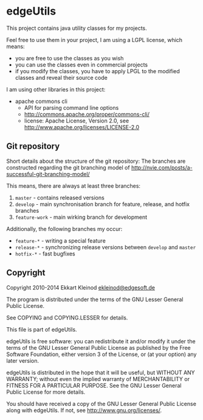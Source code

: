 # edgeUtils

This project contains java utility classes for my projects.

Feel free to use them in your project, I am using a LGPL license, which means:

- you are free to use the classes as you wish
- you can use the classes even in commercial projects
- if you modify the classes, you have to apply LPGL to the modified classes and reveal their source code

I am using other libraries in this project:

- apache commons cli
	- API for parsing command line options
	- http://commons.apache.org/proper/commons-cli/
	- license: Apache License, Version 2.0, see http://www.apache.org/licenses/LICENSE-2.0

## Git repository

Short details about the structure of the git repository:
The branches are constructed regarding the git branching model of http://nvie.com/posts/a-successful-git-branching-model/

This means, there are always at least three branches:

1. `master` - contains released versions
2. `develop` - main synchronisation branch for feature, release, and hotfix branches
3. `feature-work` - main wirking branch for development

Additionally, the following branches my occur:

- `feature-*` - writing a special feature
- `release-*` - synchronizing release versions between `develop` and `master`
- `hotfix-*` - fast bugfixes

## Copyright

Copyright 2010-2014 Ekkart Kleinod <ekleinod@edgesoft.de>

The program is distributed under the terms of the GNU Lesser General Public License.

See COPYING and COPYING.LESSER for details.

This file is part of edgeUtils.

edgeUtils is free software: you can redistribute it and/or modify
it under the terms of the GNU Lesser General Public License as published by
the Free Software Foundation, either version 3 of the License, or
(at your option) any later version.

edgeUtils is distributed in the hope that it will be useful,
but WITHOUT ANY WARRANTY; without even the implied warranty of
MERCHANTABILITY or FITNESS FOR A PARTICULAR PURPOSE.  See the
GNU Lesser General Public License for more details.

You should have received a copy of the GNU Lesser General Public License
along with edgeUtils.  If not, see <http://www.gnu.org/licenses/>.

